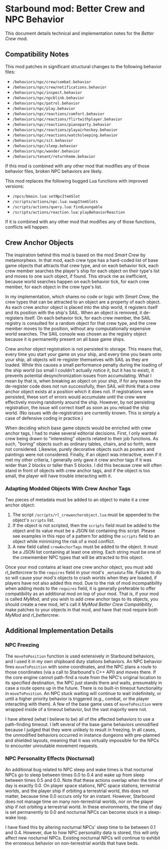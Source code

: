 # Starbound mod: Better Crew and NPC Behavior

This document details technical and implementation notes for the *Better Crew* mod.

## Compatibility Notes

This mod patches in significant structural changes to the following behavior files:

* `/behaviors/npc/crew/combat.behavior`
* `/behaviors/npc/crew/notifications.behavior`
* `/behaviors/npc/inspect.behavior`
* `/behaviors/npc/npcblink.behavior`
* `/behaviors/npc/patrol.behavior`
* `/behaviors/npc/play.behavior`
* `/behaviors/npc/reactions/comfort.behavior`
* `/behaviors/npc/reactions/flirtwithplayer.behavior`
* `/behaviors/npc/reactions/pianoparty.behavior`
* `/behaviors/npc/reactions/playairhockey.behavior`
* `/behaviors/npc/reactions/watchsleeping.behavior`
* `/behaviors/npc/sit.behavior`
* `/behaviors/npc/sleep.behavior`
* `/behaviors/npc/wander.behavior`
* `/behaviors/tenant/returnhome.behavior`

If this mod is combined with any other mod that modifies any of those behavior files, broken NPC behaviors are likely.

This mod replaces the following bugged Lua functions with improved versions:

* `/npcs/bmain.lua`: `setNpcItemSlot`
* `/scripts/actions/npc.lua`: `swapItemSlots`
* `/scripts/actions/query.lua`: `findLoungable`
* `/scripts/actions/reaction.lua`: `playBehaviorReaction`

If it is combined with any other mod that modifies any of those functions, conflicts will happen.

## Crew Anchor Objects

The inspiration behind this mod is based on the mod *Smart Crew* by metamorphexx. In that mod, each crew type has a hard-coded list of base game objects that attracts that crew type, and on each behavior tick, each crew member searches the player's ship for each object on their type's list and moves to one such object, if found. This struck me as inefficient, because world searches happen on each behavior tick, for each crew member, for each object in the crew type's list.

In my implementation, which shares no code or logic with *Smart Crew*, the crew types that can be attracted to an object are a property of each object. As each crew anchor object is placed into the ship world, it registers itself and its position with the ship's SAIL. When an object is removed, it de-registers itself. On each behavior tick, for each crew member, the SAIL registry is consulted for a random object for that crew type, and the crew member moves to the position, without any computationally expensive world searches. The SAIL console was chosen as the registry object because it is permanently present on all base game ships.

Crew anchor object registration is not persisted to storage. This means that, every time you start your game on your ship, and every time you beam onto your ship, all objects will re-register themselves with SAIL as they are loaded. While this causes a small performance penalty during the loading of the ship world (so small I couldn't actually notice it, but it has to exist), it prevents potential desynchronization issues from accumulating. What I mean by that is, when breaking an object on your ship, if for any reason the de-register code does not run successfully, then SAIL will think that a crew anchor object exists at a position which it does not. If registrations were persisted, these sort of errors would accumulate until the crew were effectively moving randomly around the ship. However, by not persisting registration, the issue will correct itself as soon as you reload the ship world. (No issues with de-registration are currently known. This is simply a case of defensive coding in practice.)

When deciding which base game objects would be enriched with crew anchor tags, I had to make several editorial decisions. First, I only wanted crew being drawn to "interesting" objects related to their job functions. As such, "boring" objects such as ordinary tables, chairs, and so forth, were not considered. Likewise, purely decorative objects such as posters and paintings were not considered. Finally, if an object was interactive, even if it met my other criteria, I generally only gave it crew anchor tags if it was wider than 2 blocks or taller than 5 blocks. I did this because crew will often stand in front of objects with crew anchor tags, and if the object is too small, the player will have trouble interacting with it.

### Adapting Modded Objects With Crew Anchor Tags

Two pieces of metadata must be added to an object to make it a crew anchor object:

1. The script `/scripts/rl_crewanchorobject.lua` must be appended to the object's `scripts` list.
1. If the object is not scripted, then the `scripts` field must be added to the object and its value must be a JSON list containing this script. Please see examples in this repo of a pattern for adding the `scripts` field to an object while minimizing the risk of a mod conflict.
1. A new field called `crewAnchorTags` must be added to the object. It must be a JSON list containing at least one string. Each string must be one of the crewmember NPC types that will be attracted to this object.

Once your mod contains at least one crew anchor object, you must add *rl_bettercrew* to the `requires` field in your mod's `_metadata` file. Failure to do so will cause your mod's objects to crash worlds when they are loaded, if players have not also added this mod. Due to the risk of mod incompatibility when adding mods to the `requires` field, it is generally preferable to offer compatibility as an additional mod on top of your mod. That is, if your mod is called *MyMod*, and you wish to add crew anchor tags to its objects, you should create a new mod, let's call it *MyMod Better Crew Compatibility*, make patches to your objects in that mod, and have that mod require both *MyMod* and *rl_bettercrew*.

## Additional Implementation Details

### NPC Freezing

The `moveToPosition` function is used extensively in Starbound behaviors, and I used it in my own shipboard duty stations behaviors. An NPC behavior fires `moveToPosition` with some coordinates, and the NPC plans a route to those coordinates (via a call to Starbound's C++ API) and moves there. If the core engine cannot path-find a route from the NPC's original location to its specified destination, the NPC just stands there and waits, presumably in case a route opens up in the future. There is no built-in timeout functionality in `moveToPosition`. An NPC stuck waiting will continue to wait indefinitely, or until a higher priority behavior is triggered (e.g., combat, or the player interacting with them). A few of the base game uses of `moveToPosition` were wrapped inside of a timeout behavior, but the vast majority were not.

I have altered (what I believe to be) all of the affected behaviors to use a path-finding timeout. I left several of the base game behaviors unmodified because I judged that they were unlikely to result in freezing. In all cases, the unmodified behaviors occurred in instance dungeons with pre-planned and shielded layouts, meaning that it was virtually impossible for the NPCs to encounter unroutable movement requests.

### NPC Personality Effects (Nocturnal)

An additional bug related to NPC sleep and wake times is that nocturnal NPCs go to sleep between times 0.0 to 0.4 and wake up from sleep between times 0.5 and 0.0. Note that these actions overlap when the time of day is exactly 0.0. On player space stations, NPC space stations, terrestrial worlds, and the player ship if orbiting a terrestrial world, this does not matter, because time 0.0 occurs only for an instant. However, Starbound does not manage time on many non-terrestrial worlds, nor on the player ship if not orbiting a terrestrial world. In these environments, the time of day is set permanently to 0.0 and nocturnal NPCs can become stuck in a sleep-wake loop.

I have fixed this by altering nocturnal NPCs' sleep time to be between 0.1 and 0.4. However, due to how NPC personality data is stored, this will only affect new nocturnal NPCs. Existing nocturnal NPCs will continue to exhibit the erroneous behavior on non-terrestrial worlds that have beds.
